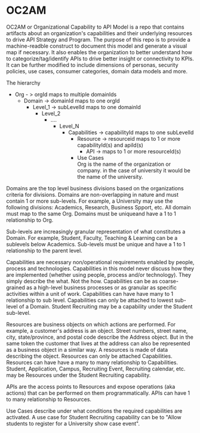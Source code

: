 # OC2AM
OC2AM or Organizational Capability to API Model is a repo that contains artifacts about an organization's capabilities and their underlying resources to drive API Strategy and Program. The purpose of this repo is to provide a machine-readble construct to document this model and generate a visual map if necessary. It also enables the organization to better understand how to categorize/tag/identify APIs to drive better insight or connectivity to KPIs. It can be further modified to include dimensions of personas, security policies, use cases, consumer categories, domain data models and more.

The hierarchy

- Org  - > orgId maps to multiple domainIds
  - Domain  -> domainId maps to one orgId
    - Level_1  -> subLevelId maps to one domainId
      - Level_2
        - ....
          - Level_N          
            - Capabilities  -> capabilityId maps to one subLevelId
              - Resource   -> resourceid maps to 1 or more capabilityId(s) and apiId(s)
                - API  -> maps to 1 or more resourceId(s)
              - Use Cases         
Org is the name of the organization or company. in the case of university it would be the name of the university.

Domains are the top level business divisions based on the organizations criteria for divisions. Domains are non-overlapping in nature and must contain 1 or more sub-levels. For example, a University may use the following divisions: Academics, Research, Business Spport, etc. All domain must map to the same Org. Domains must be uniqueand have a 1 to 1 relationship to Org.

Sub-levels are increasingly granular representation of what constitutes a Domain. For example, Student, Faculty, Teaching & Learning can be a sublevels below Academics. Sub-levels must be unique and have a 1 to 1 relationship to the parent level.

Capabilities are necessary non/operational requirements enabled by people, process and technologies. Capabilities in this model never discuss how they are implemented (whether using people, process and/or technology). They simply describe the what. Not the how. Capabilities can be as coarse-grained as a high-level business processes or as granular as specific activities within a unit of work. Capabilities can have have many to 1 relationship to sub level. Capabilities can only be attached to lowest sub-level of a Domain. Student Recruiting may be a capability under the Student sub-level.

Resources are business objects on which actions are performed. For example, a customer's address is an object. Street numbers, street name, city, state/province, and postal code describe the Address object. But in the same token the customer that lives at the address can also be represented as a business object in a similar way. A resources is made of data describing the object.  Resources can only be attached Capabilities. Resources can have have a many to many relationship to Capabilities. Student, Application, Campus, Recruiting Event, Recruiting calendar, etc. may be Resources under the Student Recruiting capability.

APIs are the access points to Resources and expose operations (aka actions) that can be performed on them programmatically. APIs can have 1 to many relationship to Resources.

Use Cases describe under what conditions the required capabilities are activated. A use case for Student Recruiting capability can be to "Allow students to register for a University show case event".

